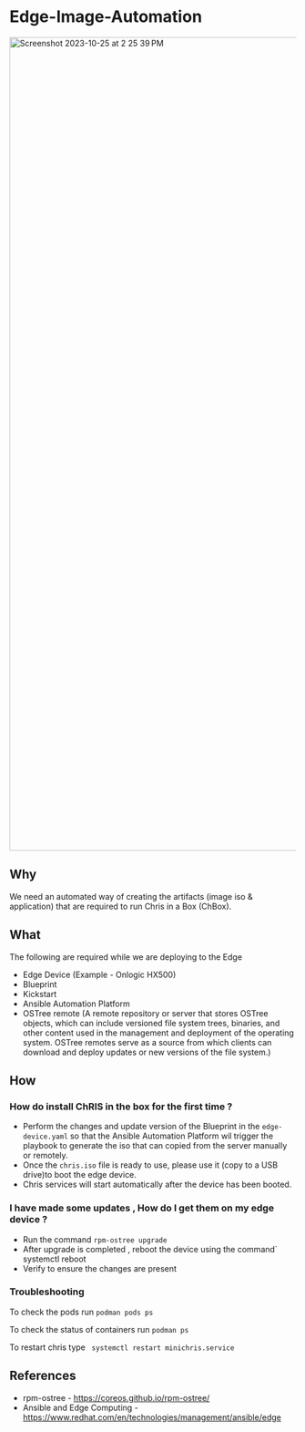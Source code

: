 # Edge-Image-Automation

<img width="1428" alt="Screenshot 2023-10-25 at 2 25 39 PM" src="https://github.com/FNNDSC/edge-image-automation/assets/93591339/2bd547cc-d502-4591-b813-f608d565f289">

## Why

We need an automated way of creating the artifacts (image iso & application) that are required to run Chris in a Box (ChBox). 

## What 

The following are required while we are deploying to the Edge 

* Edge Device (Example - Onlogic HX500)
* Blueprint
* Kickstart
* Ansible Automation Platform
* OSTree remote (A remote repository or server that stores OSTree objects, which can include versioned file system trees, binaries, and other content used in the management and deployment of the operating system. OSTree remotes serve as a source from which clients can download and deploy updates or new versions of the file system.)


## How 
### How do install ChRIS in the box for the first time ?

* Perform the changes and update version of the Blueprint in the ` edge-device.yaml ` so that the Ansible Automation Platform wil trigger the playbook to generate the iso that can copied from the server manually or remotely.
* Once the ` chris.iso ` file is ready to use, please use it (copy to a USB drive)to boot the edge device.
* Chris services will start automatically after the device has been booted. 

### I have made some updates , How do I get them on my edge device ?

  * Run the command ` rpm-ostree upgrade `
  * After upgrade is completed , reboot the device using the command` systemctl reboot
  * Verify to ensure the changes are present
    
### Troubleshooting

To check the pods run `podman pods ps `

To check the status of containers run `podman ps `

To restart chris type ` systemctl restart minichris.service`


## References 

* rpm-ostree - https://coreos.github.io/rpm-ostree/
* Ansible and Edge Computing - https://www.redhat.com/en/technologies/management/ansible/edge
